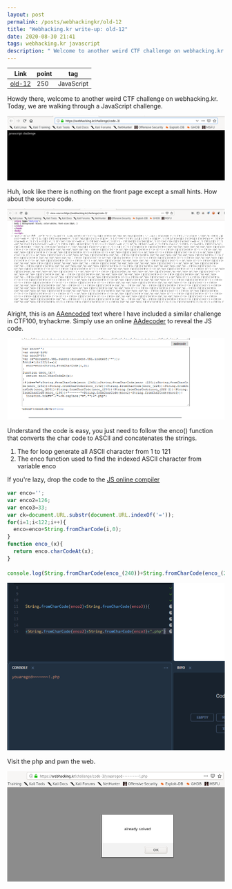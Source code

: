 ```yaml
---
layout: post
permalink: /posts/webhackingkr/old-12
title: "Webhacking.kr write-up: old-12"
date: 2020-08-30 21:41
tags: webhacking.kr javascript
description: " Welcome to another weird CTF challenge on webhacking.kr. Today, we are walking through a JavaScript challenge."
---
```


Link | point | tag
-----|-------|----
[old-12](https://webhacking.kr/challenge/code-3/) | 250 | JavaScript

Howdy there, welcome to another weird CTF challenge on webhacking.kr. Today, we are walking through a JavaScript challenge.

![question](/assets/images/webhackingkr/2020-08-30-old-12/1.png)

Huh, look like there is nothing on the front page except a small hints. How about the source code.

![AAencode](/assets/images/webhackingkr/2020-08-30-old-12/2.png)

Alright, this is an [AAencoded](https://utf-8.jp/public/aaencode.html) text where I have included a similar challenge in CTF100, tryhackme. Simply use an online [AAdecoder](https://cat-in-136.github.io/2010/12/aadecode-decode-encoded-as-aaencode.html) to reveal the JS code.

![decoded](/assets/images/webhackingkr/2020-08-30-old-12/3.png)

Understand the code is easy, you just need to follow the enco() function that converts the char code to ASCII and concatenates the strings.

1. The for loop generate all ASCII character from 1 to 121
2. The enco function used to find the indexed ASCII character from variable enco

If you're lazy, drop the code to the [JS online compiler](https://playcode.io/)

```JavaScript
var enco='';
var enco2=126;
var enco3=33;
var ck=document.URL.substr(document.URL.indexOf('='));
for(i=1;i<122;i++){
  enco=enco+String.fromCharCode(i,0);
}
function enco_(x){
  return enco.charCodeAt(x);
}

console.log(String.fromCharCode(enco_(240))+String.fromCharCode(enco_(220))+String.fromCharCode(enco_(232))+String.fromCharCode(enco_(192))+String.fromCharCode(enco_(226))+String.fromCharCode(enco_(200))+String.fromCharCode(enco_(204))+String.fromCharCode(enco_(222-2))+String.fromCharCode(enco_(198))+"~~~~~~"+String.fromCharCode(enco2)+String.fromCharCode(enco3)+".php")
```

![code](/assets/images/webhackingkr/2020-08-30-old-12/4.png)

Visit the php and pwn the web.

![solve](/assets/images/webhackingkr/2020-08-30-old-12/5.png)
